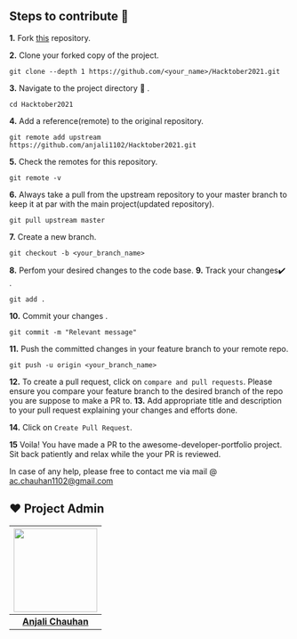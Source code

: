 ## Steps to contribute 🤩

**1.**  Fork [this](https://github.com/anjali1102/Hacktober2021.git) repository.

**2.**  Clone your forked copy of the project.

```
git clone --depth 1 https://github.com/<your_name>/Hacktober2021.git
```

**3.** Navigate to the project directory :file_folder: .

```
cd Hacktober2021

```

**4.** Add a reference(remote) to the original repository.

```
git remote add upstream https://github.com/anjali1102/Hacktober2021.git
```

**5.** Check the remotes for this repository.
```
git remote -v
```

**6.** Always take a pull from the upstream repository to your master branch to keep it at par with the main project(updated repository).

```
git pull upstream master
```

**7.** Create a new branch.

```
git checkout -b <your_branch_name>
```

**8.** Perfom your desired changes to the code base.
**9.** Track your changes:heavy_check_mark: .

```
git add . 
```

**10.** Commit your changes .

```
git commit -m "Relevant message"
```

**11.** Push the committed changes in your feature branch to your remote repo.
```
git push -u origin <your_branch_name>
```

**12.** To create a pull request, click on `compare and pull requests`. Please ensure you compare your feature branch to the desired branch of the repo you are suppose to make a PR to.
**13.** Add appropriate title and description to your pull request explaining your changes and efforts done.


**14.** Click on `Create Pull Request`.

**15** Voila! You have made a PR to the awesome-developer-portfolio project. Sit back patiently and relax while the your PR is reviewed. 

 In case of any help, please free to contact me via mail @ ac.chauhan1102@gmail.com
 
## ❤️ Project Admin

|                                     <a href="https://github.com/anjali1102"><img src="https://media-exp1.licdn.com/dms/image/C5603AQFKL2C1zYA7aQ/profile-displayphoto-shrink_800_800/0/1623232761747?e=1640217600&v=beta&t=eJVuLrPhxKHOuFPDGsweMgsuVMc2WTAfc1d2sB2H7z8" width=150px height=150px /></a>                                      |
| :-----------------------------------------------------------------------------------------------------------------------------------------------------------------------------------------------------------------------------------------------------------------: |
|                                                                                      **[Anjali Chauhan](https://www.linkedin.com/in/anjali1102/)**                                                                                    |
